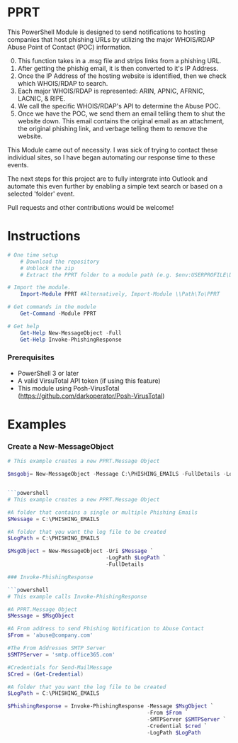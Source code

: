 PPRT
=============

This PowerShell Module is designed to send notifications to hosting companies that host phishing URLs by utilizing the major WHOIS/RDAP Abuse Point of Contact (POC) information.

0. This function takes in a .msg file and strips links from a phishing URL.
0. After getting the phishig email, it is then converted to it's IP Address.
0. Once the IP Address of the hosting website is identified, then we check which WHOIS/RDAP to search.
0. Each major WHOIS/RDAP is represented: ARIN, APNIC, AFRNIC, LACNIC, & RIPE.
0. We call the specific WHOIS/RDAP's API to determine the Abuse POC.
0. Once we have the POC, we send them an email telling them to shut the website down.  This email contains the original email as an attachment, the original phishing link, and verbage telling them to remove the website.

This Module came out of necessity.  I was sick of trying to contact these individual sites, so I have began automating our response time to these events.

The next steps for this project are to fully intergrate into Outlook and automate this even further by enabling a simple text search or based on a selected 'folder' event.

Pull requests and other contributions would be welcome!

# Instructions

```powershell
# One time setup
    # Download the repository
    # Unblock the zip
    # Extract the PPRT folder to a module path (e.g. $env:USERPROFILE\Documents\WindowsPowerShell\Modules\)

# Import the module.
    Import-Module PPRT #Alternatively, Import-Module \\Path\To\PPRT

# Get commands in the module
    Get-Command -Module PPRT

# Get help
    Get-Help New-MessageObject -Full
    Get-Help Invoke-PhishingResponse
```

### Prerequisites

* PowerShell 3 or later
* A valid VirsuTotal API token (if using this feature)
* This module using Posh-VirusTotal (https://github.com/darkoperator/Posh-VirusTotal)

# Examples

### Create a New-MessageObject

```powershell
# This example creates a new PPRT.Message Object

$msgobj= New-MessageObject -Message C:\PHISHING_EMAILS -FullDetails -LogPath C:\PHISHING_EMAILS


```powershell
# This example creates a new PPRT.Message Object

#A folder that contains a single or multiple Phishing Emails
$Message = C:\PHISHING_EMAILS

#A folder that you want the log file to be created
$LogPath = C:\PHISHING_EMAILS

$MsgObject = New-MessageObject -Uri $Message `
                               -LogPath $LogPath `
                               -FullDetails

### Invoke-PhishingResponse

```powershell
# This example calls Invoke-PhishingResponse

#A PPRT.Message Object
$Message = $MsgObject

#A From address to send Phishing Notification to Abuse Contact
$From = 'abuse@company.com'

#The From Addresses SMTP Server
$SMTPServer = 'smtp.office365.com'

#Credentials for Send-MailMessage
$Cred = (Get-Credential)

#A folder that you want the log file to be created
$LogPath = C:\PHISHING_EMAILS

$PhishingResponse = Invoke-PhishingResponse -Message $MsgObject `
                                            -From $From `
                                            -SMTPServer $SMTPServer `
                                            -Credential $cred `
                                            -LogPath $LogPath


